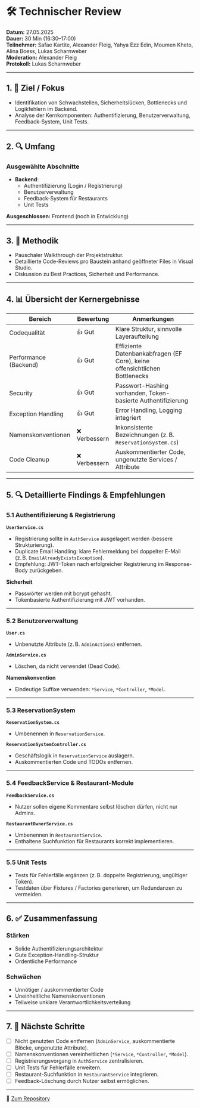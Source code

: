 # 🛠️ Technischer Review

**Datum:** 27.05.2025  
**Dauer:** 30 Min (16:30–17:00)  
**Teilnehmer:** Safae Kartite, Alexander Fleig, Yahya Ezz Edin, Moumen Kheto, Alina Boess, Lukas Scharnweber  
**Moderation:** Alexander Fleig  
**Protokoll:** Lukas Scharnweber  

---

## 1. 🎯 Ziel / Fokus

- Identifikation von Schwachstellen, Sicherheitslücken, Bottlenecks und Logikfehlern im Backend.  
- Analyse der Kernkomponenten: Authentifizierung, Benutzerverwaltung, Feedback-System, Unit Tests.  

---

## 2. 🔍 Umfang

### Ausgewählte Abschnitte
- **Backend**:  
  - Authentifizierung (Login / Registrierung)  
  - Benutzerverwaltung  
  - Feedback-System für Restaurants  
  - Unit Tests  

**Ausgeschlossen:** Frontend (noch in Entwicklung)

---

## 3. 🧪 Methodik

- Pauschaler Walkthrough der Projektstruktur.  
- Detaillierte Code-Reviews pro Baustein anhand geöffneter Files in Visual Studio.  
- Diskussion zu Best Practices, Sicherheit und Performance.

---

## 4. 📊 Übersicht der Kernergebnisse

| Bereich            | Bewertung | Anmerkungen                                                     |
|--------------------|-----------|------------------------------------------------------------------|
| Codequalität       | 👍 Gut     | Klare Struktur, sinnvolle Layeraufteilung                        |
| Performance (Backend) | 👍 Gut     | Effiziente Datenbankabfragen (EF Core), keine offensichtlichen Bottlenecks |
| Security           | 👍 Gut     | Passwort-Hashing vorhanden, Token-basierte Authentifizierung     |
| Exception Handling | 👍 Gut     | Error Handling, Logging integriert                               |
| Namenskonventionen | ❌ Verbessern | Inkonsistente Bezeichnungen (z. B. `ReservationSystem.cs`)         |
| Code Cleanup       | ❌ Verbessern | Auskommentierter Code, ungenutzte Services / Attribute           |

---

## 5. 🔍 Detaillierte Findings & Empfehlungen

### 5.1 Authentifizierung & Registrierung

**`UserService.cs`**
- Registrierung sollte in `AuthService` ausgelagert werden (bessere Strukturierung).
- Duplicate Email Handling: klare Fehlermeldung bei doppelter E-Mail (z. B. `EmailAlreadyExistsException`).
- Empfehlung: JWT-Token nach erfolgreicher Registrierung im Response-Body zurückgeben.

**Sicherheit**
- Passwörter werden mit bcrypt gehasht.
- Tokenbasierte Authentifizierung mit JWT vorhanden.

---

### 5.2 Benutzerverwaltung

**`User.cs`**
- Unbenutzte Attribute (z. B. `AdminActions`) entfernen.

**`AdminService.cs`**
- Löschen, da nicht verwendet (Dead Code).

**Namenskonvention**
- Eindeutige Suffixe verwenden: `*Service`, `*Controller`, `*Model`.

---

### 5.3 ReservationSystem

**`ReservationSystem.cs`**
- Umbenennen in `ReservationService`.

**`ReservationSystemController.cs`**
- Geschäftslogik in `ReservationService` auslagern.
- Auskommentierten Code und TODOs entfernen.

---

### 5.4 FeedbackService & Restaurant-Module

**`FeedbackService.cs`**
- Nutzer sollen eigene Kommentare selbst löschen dürfen, nicht nur Admins.

**`RestaurantOwnerService.cs`**
- Umbenennen in `RestaurantService`.
- Enthaltene Suchfunktion für Restaurants korrekt implementieren.

---

### 5.5 Unit Tests

- Tests für Fehlerfälle ergänzen (z. B. doppelte Registrierung, ungültiger Token).
- Testdaten über Fixtures / Factories generieren, um Redundanzen zu vermeiden.

---

## 6. ✅ Zusammenfassung

### Stärken
- Solide Authentifizierungsarchitektur
- Gute Exception-Handling-Struktur
- Ordentliche Performance

### Schwächen
- Unnötiger / auskommentierter Code
- Uneinheitliche Namenskonventionen
- Teilweise unklare Verantwortlichkeitsverteilung

---

## 7. 📌 Nächste Schritte

- [ ] Nicht genutzten Code entfernen (`AdminService`, auskommentierte Blöcke, ungenutzte Attribute).
- [ ] Namenskonventionen vereinheitlichen (`*Service`, `*Controller`, `*Model`).
- [ ] Registrierungsvorgang in `AuthService` zentralisieren.
- [ ] Unit Tests für Fehlerfälle erweitern.
- [ ] Restaurant-Suchfunktion in `RestaurantService` integrieren.
- [ ] Feedback-Löschung durch Nutzer selbst ermöglichen.

---

🔗 [Zum Repository](https://github.com/AlinaBoess/SoftwareEngineeringProjektTINF23B5)
